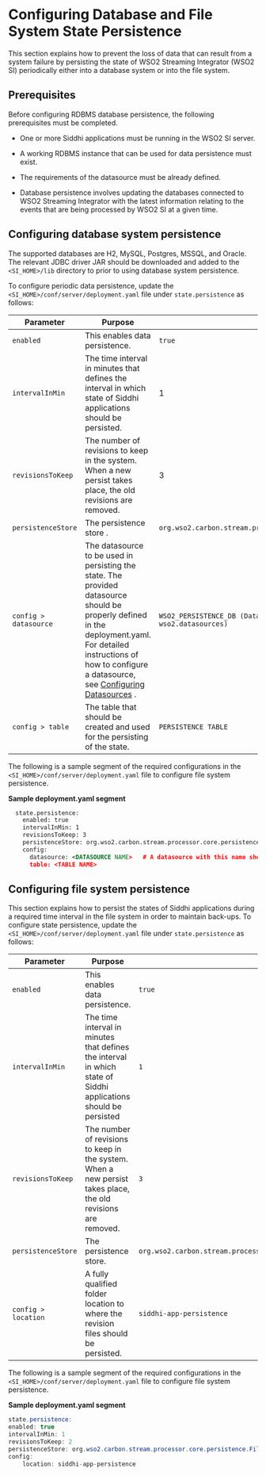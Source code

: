 # Configuring Database and File System State Persistence

This section explains how to prevent the loss of data that can result from a system failure by persisting the state of WSO2 Streaming Integrator (WSO2 SI) periodically either into a database system or into the file system.

## Prerequisites

Before configuring RDBMS database persistence, the following prerequisites must be completed.

-   One or more Siddhi applications must be running in the WSO2 SI server.

-   A working RDBMS instance that can be used for data persistence must exist.

-   The requirements of the datasource must be already defined.

-   Database persistence involves updating the databases connected to WSO2 Streaming Integrator with the latest information relating to the
    events that are being processed by WSO2 SI at a given time.

## Configuring database system persistence

The supported databases are H2, MySQL, Postgres, MSSQL, and Oracle. The relevant JDBC driver JAR should be downloaded and added to the `<SI_HOME>/lib` directory to prior to using database system persistence.

To configure periodic data persistence, update the `<SI_HOME>/conf/server/deployment.yaml` file under `state.persistence` as follows:

<table>
<thead>
<tr class="header">
<th>Parameter</th>
<th>Purpose</th>
<th>Required Value</th>
</tr>
</thead>
<tbody>
<tr class="odd">
<td><code>enabled</code></td>
<td>This enables data persistence.</td>
<td><code>true</code></td>
</tr>
<tr class="even">
<td><code>intervalInMin</code></td>
<td>The time interval in minutes that defines the interval in which state of Siddhi applications should be persisted.</td>
<td>1</td>
</tr>
<tr class="odd">
<td><code>revisionsToKeep</code></td>
<td>The number of revisions to keep in the system. When a new persist takes place, the old revisions are removed.</td>
<td>3</td>
</tr>
<tr class="even">
<td><code>persistenceStore</code></td>
<td>The persistence store .</td>
<td><code>org.wso2.carbon.stream.processor.core.persistence.DBPersistenceStore</code></td>
</tr>
<tr class="odd">
<td><code>config &gt; datasource</code></td>
<td>The datasource to be used in persisting the state. The provided datasource should be properly defined in the deployment.yaml. For detailed instructions of how to configure a datasource, see <a href="_Configuring_Datasources_">Configuring Datasources</a> .</td>
<td><pre><code>WSO2_PERSISTENCE_DB (Datasource with this name should be defined in wso2.datasources)</code></pre></td>
</tr>
<tr class="even">
<td><code>config &gt; table </code></td>
<td>The table that should be created and used for the persisting of the state.</td>
<td><pre><code>PERSISTENCE_TABLE</code></pre></td>
</tr>
</tbody>
</table>

The following is a sample segment of the required configurations in the `<SI_HOME>/conf/server/deployment.yaml` file to configure file system persistence.

**Sample deployment.yaml segment**

``` xml
  state.persistence:
    enabled: true
    intervalInMin: 1
    revisionsToKeep: 3
    persistenceStore: org.wso2.carbon.stream.processor.core.persistence.DBPersistenceStore
    config:
      datasource: <DATASOURCE NAME>   # A datasource with this name should be defined in wso2.datasources namespace
      table: <TABLE NAME>
```

## Configuring file system persistence

This section explains how to persist the states of Siddhi applications during a required time interval in the file system in order to maintain back-ups. To configure state persistence, update the `<SI_HOME>/conf/server/deployment.yaml` file under `state.persistence` as follows:

<table>
<thead>
<tr class="header">
<th>Parameter</th>
<th>Purpose</th>
<th>Required Value</th>
</tr>
</thead>
<tbody>
<tr class="odd">
<td><code>enabled</code></td>
<td>This enables data persistence.</td>
<td><code>true</code></td>
</tr>
<tr class="even">
<td><code>intervalInMin</code></td>
<td>The time interval in minutes that defines the interval in which state of Siddhi applications should be persisted<br />
</td>
<td><code>1</code></td>
</tr>
<tr class="odd">
<td><code>revisionsToKeep</code></td>
<td>The number of revisions to keep in the system. When a new persist takes place, the old revisions are removed.</td>
<td><code>3</code></td>
</tr>
<tr class="even">
<td><code>persistenceStore</code></td>
<td>The persistence store.</td>
<td><pre><code>org.wso2.carbon.stream.processor.core.persistence.FileSystemPersistenceStore</code></pre></td>
</tr>
<tr class="odd">
<td><code>config &gt; location</code></td>
<td>A fully qualified folder location to where the revision files should be persisted.</td>
<td><pre><code>siddhi-app-persistence</code></pre></td>
</tr>
</tbody>
</table>

The following is a sample segment of the required configurations in the `<SI_HOME>/conf/server/deployment.yaml` file to configure file system persistence.

**Sample deployment.yaml segment**

``` java
state.persistence:
enabled: true
intervalInMin: 1
revisionsToKeep: 2
persistenceStore: org.wso2.carbon.stream.processor.core.persistence.FileSystemPersistenceStore
config:
    location: siddhi-app-persistence
```
